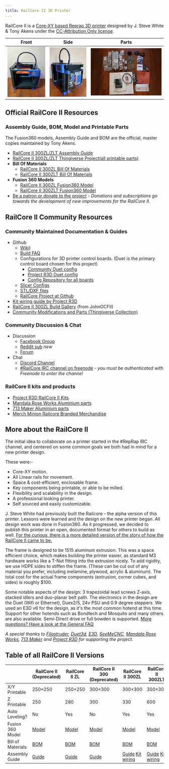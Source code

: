 ```yaml
---
title: RailCore II 3D Printer
---
```

RailCore II is a [Core-XY based Reprap 3D printer](https://reprap.org/wiki/CoreXY) designed by J. Steve White & Tony Akens under the [CC-Attribution Only license](https://creativecommons.org/licenses/by/3.0/).

| Front  | Side | Parts   |
|---|---|---|
| [![RailCore II photo](/wiki/images/railcore_front_preview.jpg)](/wiki/images/railcore_front_full.jpg) | [![RailCore II photo](/wiki/images/railcore_diag_preview.jpg)](/wiki/images/railcore_diag_full.jpg) | [![RailCore II photo](/wiki/images/parts_preview.jpg)](/wiki/images/parts_full.jpg) |

## Official RailCore II Resources

### Assembly Guide, BOM, Model and Printable Parts 

The Fusion360 models, Assembly Guide and BOM are the official, master copies maintained by Tony Akens.

 * [RailCore II 300ZL/ZLT Assembly Guide](https://railcore.page.link/guide)
 * [RailCore II 300ZL/ZLT Thingiverse Project(all printable parts)](https://www.thingiverse.com/thing:2407174)
 * **Bill Of Materials**
   * [RailCore II 300ZL Bill Of Materials](https://railcore.page.link/zlbom)
   * [RailCore II 300ZLT Bill Of Materials](https://railcore.page.link/zltbom)
 * **Fusion 360 Models**
   * [RailCore II 300ZL Fusion360 Model](https://railcore.page.link/zlmodel)
   * [RailCore II 300ZLT Fusion360 Model](https://railcore.page.link/zltmodel)
 * [Be a patron or donate to the project](https://www.kraegar.com/railcoreii) - *Donations and subscriptions go towards the development of new improvements for the RailCore II.*

## RailCore II Community Resources

### Community Maintained Documentation & Guides
   
   * Github
     * [Wiki](/wiki/index.md))
	 * [Build FAQ](./build_faq.md)
     * Configurations for 3D printer control boards. (Duet is the primary control board chosen for this project)
       * [Community Duet config](https://github.com/railcore/configs/tree/master/duet)
       * [Project R3D Duet config](https://github.com/railcore/configs/tree/master/Duet_archive/ProjectR3D/300ZL)
       * [Config Repository for all boards](https://github.com/railcore/configs)
     * [Slicer Configs](https://github.com/railcore/slicers)
     * [STL/DXF files](https://github.com/railcore/parts)
     * [RailCore Project at Github](https://github.com/railcore)
   * [Kit wiring guide by Project R3D](https://docs.google.com/document/d/1aIc6x7Vzb-bH8-pILNBV1cXyp3JWsIa50Y6eSjMmCgM/edit?usp=sharing)
   * [RailCore II 300ZL Build Gallery](https://imgur.com/a/edVEg4K) (from JohnOCFII)
   * [Community Modifications and Parts (Thingiverse Collection)](https://www.thingiverse.com/railcore/collections/300zl-zlt)

### Community Discussion & Chat

 * Discussion
   * [Facebook Group](https://www.facebook.com/groups/RailCore/)
   * [Reddit sub](https://www.reddit.com/r/railcore/) *new*
   * [Forum](https://forum.railcore.org/)
 * Chat
   * [Discord Channel](https://discord.gg/Sy569Hq)
   * [#RailCore IRC channel on freenode](https://tinyurl.com/yxl725zs) - *you must be authenticated with Freenode to enter the channel*
  
### RailCore II kits and products

* [Project R3D RailCore II Kits](https://www.projectr3d.com/).
* [Mandala Rose Works Aluminium parts](http://www.mandalaroseworks.com/product/railcore)
* [713 Maker Aluminium parts](https://713maker.com/railcore)
* [Merch Minion Railcore Branded Merchandise](http://kninedhp.merchminion.com/)

## More about the RailCore II

The initial idea to collaborate on a printer started in the #RepRap IRC channel, and centered on some common goals we both had in mind for a new printer design.

These were:-
 * Core-XY motion.
 * All Linear rails for movement.
 * Space & cost-efficient, enclosable frame.
 * Key components being printable, or able to be milled.
 * Flexibility and scalability in the design.
 * A professional looking printer.
 * Self sourced and easily customizable.

J. Steve White had previously built the Railcore - the alpha version of this printer.  Lessons were learned and the design on the new printer began.  All design work was done in Fusion360.
As it progressed, we decided to publish this printer in an open, documented format for others to build as well. [For the curious, there is a more detailed version of the story of how the RailCore II came to be.](/the_railcore_story.md)

The frame is designed to be 1515 aluminum extrusion.  This was a space efficient choice, which makes building the printer easier, as standard M3 hardware works like a T-Nut fitting into the extrusion nicely.  To add rigidity, we use HDPE sides to stiffen the frame.  (These can be cut out of any material you prefer, including melamine, plywood, acrylic & aluminum).  The total cost for the actual frame components (extrusion, corner cubes, and sides) is roughly $100.

Some notable aspects of the design: 3 trapezoidal lead screws Z-axis, stacked idlers and duo-planar belt path.
The electronics in the design are the Duet (Wifi or Ethernet), Duex2/5,  24v PSU and 0.9 degree steppers.  We used an E3D v6 for the design, as it's the most common hotend at this time.  Support for other hotends such as Bondtech and Mosquito and many others are also available.
Semi-Direct drive or full bowden is supported.
[More questions? Have a look at the General FAQ](/faq.md)

*A special thanks to [Filastruder](https://www.filastruder.com/), [Duet3d](https://www.duet3d.com/), [E3D](https://e3d-online.com/), [SeeMeCNC](https://www.seemecnc.com/), [Mandala Rose Works](http://www.mandalaroseworks.com/product/railcore), [713 Maker](https://713maker.com/railcore) and [Project R3D](https://www.projectr3d.com/) for supporting the project.*

## Table of all RailCore II Versions

|                   | RailCore II (Deprecated) | RailCore II ZL | RailCore II 300 (Deprecated) | RailCore II 300ZL | RailCore II 300ZLT |
|-------------------|--------------------------|---------------|------------------------------|-------------------|--------------------|
| X/Y Printable     | 250×250                  | 250×250       | 300×300                      | 300×300           | 300×300            |
| Z Printable       | 250                      | 280           | 300                          | 330               | 600                |
| Auto Leveling?    | No                       | Yes           | No                           | Yes               | Yes                |
| Fusion 360 Model  | [Model](http://a360.co/2z30VXH)                    | [Model](http://a360.co/2DoeHFu)         | [Model](http://a360.co/2BZLzTA)                        | [Model](http://a360.co/2D5OryV)             | [Model](https://a360.co/2w7PjT6)              |
| Bill of Materials | [BOM](https://docs.google.com/spreadsheets/d/1KvlSNYHE20HYjQlURdH50Pn_V7t8TfuNNLnhcvI4Nos/edit?usp=sharing)                      | [BOM](https://docs.google.com/spreadsheets/d/1QZgV6a6Gk4xR9WxrK2C4QYaPQTXA8t7dFDyHO74-oSY/edit?usp=sharing)           | [BOM](https://docs.google.com/spreadsheets/d/1ePSq-bL4-4rGUdbzkxtMmNftXPYwv5IH47edacloU4E/edit?usp=sharing)                          | [BOM](https://docs.google.com/spreadsheets/d/1Eib0IkmRiP-zVM2p6gZ9PJ2bsDDvSKWbGtUybuFWfcs/edit?usp=sharing)               | [BOM](https://docs.google.com/spreadsheets/d/1L8mOABLsbfHb1PVPEnT-TpgfRpO25UduGNxD8GNMPSs/edit?usp=sharing)                |
| Assembly Guide    | [Guide](https://docs.google.com/document/d/1wBlwMw_H73dxT0H4OD7fWI7y6bFSvh7_BoBPMTmdTZs/edit?usp=sharing)                    | [Guide](https://docs.google.com/document/d/1OoXfw7aXMz0NzAxkdwuChC0FpunLRyKI02_1vJF52hk/edit?usp=sharing)         | [Guide](https://docs.google.com/document/d/1hC_S6MeUwHMQ6U9vivJ6D1Olx1hfcOVcvL2W0NaXD28/edit?usp=sharing)                        | [Guide](https://docs.google.com/document/d/19FuTYfwqgOkGO8SUScnSuhS_Gx8mJMmXLiPgBfGeJ-s/edit?usp=sharing) [Kit wiring](https://docs.google.com/document/d/1aIc6x7Vzb-bH8-pILNBV1cXyp3JWsIa50Y6eSjMmCgM/edit?usp=sharing)  |   [Guide](https://docs.google.com/document/d/19FuTYfwqgOkGO8SUScnSuhS_Gx8mJMmXLiPgBfGeJ-s/edit?usp=sharing) [Kit wiring](https://docs.google.com/document/d/1aIc6x7Vzb-bH8-pILNBV1cXyp3JWsIa50Y6eSjMmCgM/edit?usp=sharing) 
